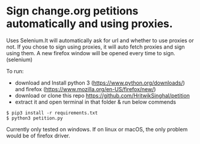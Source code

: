 # Sign change.org petitions automatically and using proxies.
Uses Selenium.It will automatically ask for url and whether to use
proxies or not. If you chose to sign using proxies, it will auto fetch proxies and sign
using them. A new firefox window will be opened every time to sign. (selenium)


To run: 
- download and Install python 3 (https://www.python.org/downloads/) and firefox (https://www.mozilla.org/en-US/firefox/new/)
- download or clone this repo https://github.com/HritwikSinghal/petition
- extract it and open terminal in that folder & run below commends

```
$ pip3 install -r requirements.txt
$ python3 petition.py
```
Currently only tested on windows. If on linux or macOS, the only problem would be of firefox driver.
